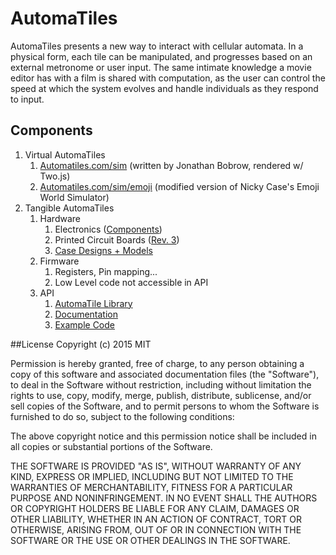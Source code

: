 # AutomaTiles
AutomaTiles presents a new way to interact with cellular automata. In a physical form, each tile can be manipulated, and progresses based on an external metronome or user input. The same intimate knowledge a movie editor has with a film is shared with computation, as the user can control the speed at which the system evolves and handle individuals as they respond to input.

## Components
1. Virtual AutomaTiles
    1. [Automatiles.com/sim](http://automatiles.com/sim) (written by Jonathan Bobrow, rendered w/ Two.js)
    2. [Automatiles.com/sim/emoji](http://automatiles.com/sim/emoji) (modified version of Nicky Case's Emoji World Simulator)
2. Tangible AutomaTiles
    1. Hardware
        1. Electronics ([Components](https://docs.google.com/spreadsheets/d/1YpmN0rzX8dJSE3OYGx2io3yXud3R6zgf5WAVNdhyiFE))
        2. Printed Circuit Boards ([Rev. 3](http://automatiles.tumblr.com/post/133176987321/rev-3-boards-batch-of-100-automatiles-so-much-to))
        3. [Case Designs + Models](http://automatiles.tumblr.com/post/143452350711/automatiles-w-silicon-jackets-for-members-week)
    2. Firmware
        1. Registers, Pin mapping...
        2. Low Level code not accessible in API
    3. API
        1. [AutomaTile Library](Arduino)
        2. [Documentation](Examples/API.md)
        3. [Example Code](Examples)

##License
Copyright (c) 2015 MIT

Permission is hereby granted, free of charge, to any person obtaining a copy of this software and associated documentation files (the "Software"), to deal in the Software without restriction, including without limitation the rights to use, copy, modify, merge, publish, distribute, sublicense, and/or sell copies of the Software, and to permit persons to whom the Software is furnished to do so, subject to the following conditions:

The above copyright notice and this permission notice shall be included in all copies or substantial portions of the Software.

THE SOFTWARE IS PROVIDED "AS IS", WITHOUT WARRANTY OF ANY KIND, EXPRESS OR IMPLIED, INCLUDING BUT NOT LIMITED TO THE WARRANTIES OF MERCHANTABILITY, FITNESS FOR A PARTICULAR PURPOSE AND NONINFRINGEMENT. IN NO EVENT SHALL THE AUTHORS OR COPYRIGHT HOLDERS BE LIABLE FOR ANY CLAIM, DAMAGES OR OTHER LIABILITY, WHETHER IN AN ACTION OF CONTRACT, TORT OR OTHERWISE, ARISING FROM, OUT OF OR IN CONNECTION WITH THE SOFTWARE OR THE USE OR OTHER DEALINGS IN THE SOFTWARE.
